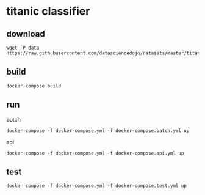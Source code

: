 # titanic classifier

## download

```shell
wget -P data https://raw.githubusercontent.com/datasciencedojo/datasets/master/titanic.csv
```

## build

```shell
docker-compose build
```

## run

batch

```shell
docker-compose -f docker-compose.yml -f docker-compose.batch.yml up
```

api

```shell
docker-compose -f docker-compose.yml -f docker-compose.api.yml up
```

## test

```shell
docker-compose -f docker-compose.yml -f docker-compose.test.yml up
```
